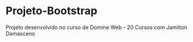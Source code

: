# Projeto-Bootstrap
 Projeto desenvolvido no curso de Domine Web - 20 Cursos com Jamilton Damasceno
